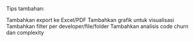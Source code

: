 Tips tambahan:

Tambahkan export ke Excel/PDF
Tambahkan grafik untuk visualisasi
Tambahkan filter per developer/file/folder
Tambahkan analisis code churn dan complexity